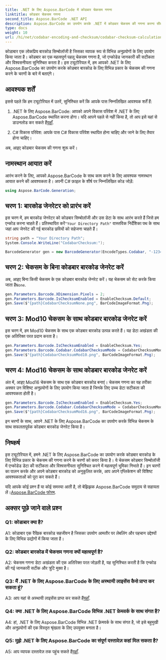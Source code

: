 ```yaml
---
title: .NET के लिए Aspose.BarCode में कोडबार चेकसम गणना
linktitle: कोडबार चेकसम गणना
second_title: Aspose.BarCode .NET API
description: Aspose.BarCode का उपयोग करके .NET में कोडबार चेकसम की गणना करना सीखें। कोडबार बारकोड में डेटा सटीकता बढ़ाएँ। चरण-दर-चरण मार्गदर्शन प्राप्त करें.
type: docs
weight: 10
url: /hi/net/codabar-encoding-and-checksum/codabar-checksum-calculation/
---
```

कोडाबार एक लोकप्रिय बारकोड सिम्बोलॉजी है जिसका व्यापक रूप से विभिन्न अनुप्रयोगों के लिए उपयोग किया जाता है। कोडबार का एक महत्वपूर्ण पहलू चेकसम गणना है, जो एन्कोडेड जानकारी की सटीकता और विश्वसनीयता सुनिश्चित करता है। इस ट्यूटोरियल में, हम आपको .NET के लिए Aspose.BarCode का उपयोग करके कोडबार बारकोड के लिए विभिन्न प्रकार के चेकसम की गणना करने के चरणों के बारे में बताएंगे।

## आवश्यक शर्तें

इससे पहले कि हम ट्यूटोरियल में उतरें, सुनिश्चित करें कि आपके पास निम्नलिखित आवश्यक शर्तें हैं:

1. .NET के लिए Aspose.BarCode: आपको अपने विकास परिवेश में .NET के लिए Aspose.BarCode स्थापित करना होगा। यदि आपने पहले से नहीं किया है, तो आप इसे यहां से डाउनलोड कर सकते हैं[यहाँ](https://releases.aspose.com/barcode/net/).

2. C# विकास परिवेश: आपके पास C# विकास परिवेश स्थापित होना चाहिए और जाने के लिए तैयार होना चाहिए।

अब, आइए कोडबार चेकसम की गणना शुरू करें।

## नामस्थान आयात करें

आरंभ करने के लिए, आपको Aspose.BarCode के साथ काम करने के लिए आवश्यक नामस्थान आयात करने की आवश्यकता है। अपनी C# फ़ाइल के शीर्ष पर निम्नलिखित कोड जोड़ें:

```csharp
using Aspose.BarCode.Generation;
```

## चरण 1: बारकोड जेनरेटर को प्रारंभ करें

 इस चरण में, हम बारकोड जेनरेटर को कोडबार सिम्बोलॉजी और उस डेटा के साथ आरंभ करते हैं जिसे हम एन्कोड करना चाहते हैं। प्रतिस्थापित करें`"Your Directory Path"` वास्तविक निर्देशिका पथ के साथ जहां आप जेनरेट की गई बारकोड छवियों को सहेजना चाहते हैं।

```csharp
string path = "Your Directory Path";
System.Console.WriteLine("CodabarChecksum:");

BarcodeGenerator gen = new BarcodeGenerator(EncodeTypes.Codabar, "-12345-");
```

## चरण 2: चेकसम के बिना कोडबार बारकोड जेनरेट करें

 अब, आइए बिना किसी चेकसम के एक कोडबार बारकोड जेनरेट करें। यह चेकसम को सेट करके किया जाता है`None`.

```csharp
gen.Parameters.Barcode.XDimension.Pixels = 2;
gen.Parameters.Barcode.IsChecksumEnabled = EnableChecksum.Default;
gen.Save($"{path}CodabarChecksumNone.png", BarCodeImageFormat.Png);
```

## चरण 3: Mod10 चेकसम के साथ कोडबार बारकोड जेनरेट करें

इस चरण में, हम Mod10 चेकसम के साथ एक कोडबार बारकोड उत्पन्न करते हैं। यह डेटा अखंडता की एक अतिरिक्त परत प्रदान करता है। 

```csharp
gen.Parameters.Barcode.IsChecksumEnabled = EnableChecksum.Yes;
gen.Parameters.Barcode.Codabar.CodabarChecksumMode = CodabarChecksumMode.Mod10;
gen.Save($"{path}CodabarChecksumMod10.png", BarCodeImageFormat.Png);
```

## चरण 4: Mod16 चेकसम के साथ कोडबार बारकोड जेनरेट करें

अंत में, आइए Mod16 चेकसम के साथ एक कोडबार बारकोड बनाएं। चेकसम गणना का यह तरीका अक्सर उन विशिष्ट अनुप्रयोगों के लिए उपयोग किया जाता है जिनके लिए उच्च डेटा सटीकता की आवश्यकता होती है।

```csharp
gen.Parameters.Barcode.IsChecksumEnabled = EnableChecksum.Yes;
gen.Parameters.Barcode.Codabar.CodabarChecksumMode = CodabarChecksumMode.Mod16;
gen.Save($"{path}CodabarChecksumMod16.png", BarCodeImageFormat.Png);
```

इन चरणों के साथ, आपने .NET के लिए Aspose.BarCode का उपयोग करके विभिन्न चेकसम के साथ सफलतापूर्वक कोडबार बारकोड जेनरेट किया है।

## निष्कर्ष

इस ट्यूटोरियल में, हमने .NET के लिए Aspose.BarCode का उपयोग करके कोडबार बारकोड के लिए विभिन्न प्रकार के चेकसम की गणना करने के चरणों को कवर किया है। ये चेकसम कोडबार सिम्बोलॉजी में एन्कोडेड डेटा की सटीकता और विश्वसनीयता सुनिश्चित करने में महत्वपूर्ण भूमिका निभाते हैं। इन चरणों का पालन करके और अपने कोडबार बारकोड को अनुकूलित करके, आप अपने एप्लिकेशन की विशिष्ट आवश्यकताओं को पूरा कर सकते हैं।

 यदि आपके कोई प्रश्न हैं या कोई समस्या आती है, तो बेझिझक Aspose.BarCode समुदाय से सहायता लें।[Aspose.BarCode फोरम](https://forum.aspose.com/c/barcode/13).

## अक्सर पूछे जाने वाले प्रश्न

### Q1: कोडाबार क्या है?

A1: कोडाबार एक रैखिक बारकोड सहजीवन है जिसका उपयोग आमतौर पर लेबलिंग और पहचान उद्देश्यों के लिए विभिन्न उद्योगों में किया जाता है।

### Q2: कोडबार बारकोड में चेकसम गणना क्यों महत्वपूर्ण है?

A2: चेकसम गणना डेटा अखंडता की एक अतिरिक्त परत जोड़ती है, यह सुनिश्चित करती है कि एन्कोड की गई जानकारी सटीक और त्रुटि मुक्त है।

### Q3: मैं .NET के लिए Aspose.BarCode के लिए अस्थायी लाइसेंस कैसे प्राप्त कर सकता हूं?

 A3: आप यहां से अस्थायी लाइसेंस प्राप्त कर सकते हैं[यहाँ](https://purchase.aspose.com/temporary-license/).

### Q4: क्या .NET के लिए Aspose.BarCode विभिन्न .NET फ्रेमवर्क के साथ संगत है?

A4: हां, .NET के लिए Aspose.BarCode विभिन्न .NET फ्रेमवर्क के साथ संगत है, जो इसे बहुमुखी और अनुप्रयोगों की एक विस्तृत श्रृंखला के लिए उपयुक्त बनाता है।

### Q5: मुझे .NET के लिए Aspose.BarCode का संपूर्ण दस्तावेज़ कहां मिल सकता है?

 A5: आप व्यापक दस्तावेज़ तक पहुंच सकते हैं[यहाँ](https://reference.aspose.com/barcode/net/).